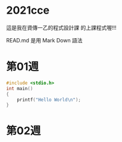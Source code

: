 # 2021cce
這是我在資傳一乙的程式設計課 的上課程式喔!!!

READ.md 是用 Mark Down 語法

# 第01週

```C
#include <stdio.h>
int main()
{
    printf("Hello World\n");
}
``` 

# 第02週
